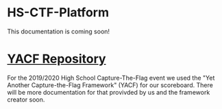 # HS-CTF-Platform

This documentation is coming soon!

# [YACF Repository](https://github.com/yacf/yacf)
For the 2019/2020 High School Capture-The-Flag event we used the "Yet Another Capture-the-Flag Framework" (YACF) for our scoreboard. There will be more documentation for that provivded by us and the framework creator soon.

